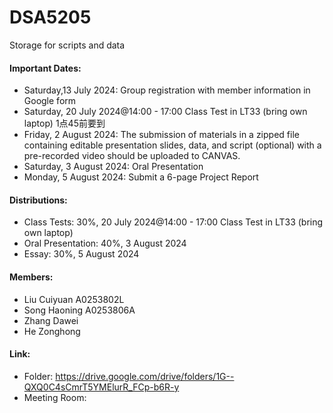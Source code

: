 # DSA5205
Storage for scripts and data

#### Important Dates:
- Saturday,13 July 2024: Group registration with member information in Google form
- Saturday, 20 July 2024@14:00 - 17:00 Class Test in LT33 (bring own laptop) 1点45前要到
- Friday, 2 August 2024: The submission of materials in a zipped file containing editable presentation slides, data, and script (optional) with a pre-recorded video should be uploaded to CANVAS.
- Saturday, 3 August 2024: Oral Presentation
- Monday, 5 August 2024: Submit a 6-page Project Report

#### Distributions:
- Class Tests: 30%, 20 July 2024@14:00 - 17:00 Class Test in LT33 (bring own laptop)
- Oral Presentation: 40%, 3 August 2024
- Essay: 30%, 5 August 2024

#### Members:
- Liu Cuiyuan  A0253802L
- Song Haoning A0253806A
- Zhang Dawei
- He Zonghong

#### Link:
- Folder: https://drive.google.com/drive/folders/1G--QXQ0C4sCmrT5YMElurR_FCp-b6R-y
- Meeting Room: 
